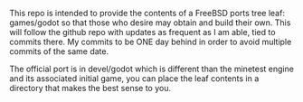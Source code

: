 This repo is intended to provide the contents of a FreeBSD ports tree leaf: games/godot so that those who desire may obtain and build their own. This will follow the github repo with updates as frequent as I am able, tied to commits there. My commits to be ONE day behind in order to avoid multiple commits of the same date.


The official port is in devel/godot which is different than the minetest engine and its associated initial game, you can place the leaf contents in a directory that makes the best sense to you.
